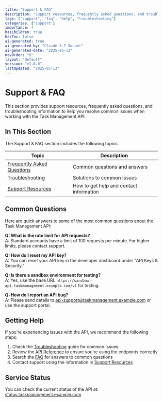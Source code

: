 ```yaml
---
title: "Support & FAQ"
description: "Support resources, frequently asked questions, and troubleshooting information for the Task Management API."
tags: ["support", "faq", "help", "troubleshooting"]
categories: ["support"]
importance: 4
hasChildren: true
hasToc: false
ai-generated: true
ai-generated-by: "Claude 3.7 Sonnet"
ai-generated-date: "2025-05-13"
navOrder: "9"
layout: "default"
version: "v1.0.0"
lastUpdated: "2025-05-13"
---
```


# Support & FAQ

This section provides support resources, frequently asked questions, and troubleshooting information to help you resolve common issues when working with the Task Management API.

## In This Section

The Support & FAQ section includes the following topics:

| Topic | Description |
|-------|-------------|
| [Frequently Asked Questions](/support/faq.md) | Common questions and answers |
| [Troubleshooting](/support/troubleshooting.md) | Solutions to common issues |
| [Support Resources](/support/support-resources.md) | How to get help and contact information |

## Common Questions

Here are quick answers to some of the most common questions about the Task Management API:

**Q: What is the rate limit for API requests?**  
A: Standard accounts have a limit of 100 requests per minute. For higher limits, please contact support.

**Q: How do I reset my API key?**  
A: You can reset your API key in the developer dashboard under "API Keys & Security."

**Q: Is there a sandbox environment for testing?**  
A: Yes, use the base URL `https://sandbox-api.taskmanagement.example.com/v1` for testing.

**Q: How do I report an API bug?**  
A: Please send details to api-support@taskmanagement.example.com or use the support portal.

## Getting Help

If you're experiencing issues with the API, we recommend the following steps:

1. Check the [Troubleshooting](/support/troubleshooting.md) guide for common issues
2. Review the [API Reference](/api-reference.md) to ensure you're using the endpoints correctly
3. Search the [FAQ](/support/faq.md) for answers to common questions
4. Contact support using the information in [Support Resources](/support/support-resources.md)

## Service Status

You can check the current status of the API at:
[status.taskmanagement.example.com](https://status.taskmanagement.example.com)


